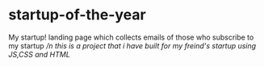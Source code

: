 # startup-of-the-year
My startup! landing page which collects emails of those who subscribe to my startup
*/n this is a project that i have built for my freind's startup using JS,CSS and HTML*
